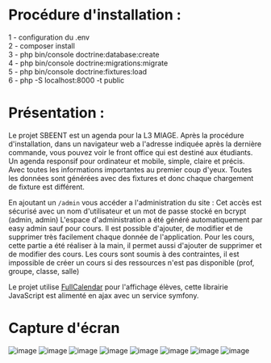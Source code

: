 # Procédure d'installation :

1 - configuration du .env <br>
2 - composer install <br>
3 - php bin/console doctrine:database:create <br>
4 - php bin/console doctrine:migrations:migrate <br>
5 - php bin/console doctrine:fixtures:load <br>
6 - php -S localhost:8000 -t public <br>

# Présentation :

Le projet SBEENT est un agenda pour la L3 MIAGE.
Après la procédure d'installation, dans un navigateur web a l'adresse indiquée après la dernière commande, vous pouvez voir le front office qui est destiné aux étudiants.
Un agenda responsif pour ordinateur et mobile, simple, claire et précis.
Avec toutes les informations importantes au premier coup d'yeux.
Toutes les données sont générées avec des fixtures et donc chaque chargement de fixture est différent.

En ajoutant un `/admin` vous accéder a l'administration du site :
Cet accès est sécurisé avec un nom d'utilisateur et un mot de passe stocké en bcrypt (admin, admin)
L'espace d'administration a été généré automatiquement par easy admin sauf pour cours.
Il est possible d'ajouter, de modifier et de supprimer très facilement chaque donnée de l'application.
Pour les cours, cette partie a été réaliser à la main, il permet aussi d'ajouter de supprimer et de modifier des cours.
Les cours sont soumis à des contraintes, il est impossible de créer un cours si des ressources n'est pas disponible (prof, groupe, classe, salle)

Le projet utilise <a href="https://fullcalendar.io/">FullCalendar</a> pour l'affichage élèves, cette librairie JavaScript est alimenté en ajax avec un service symfony.

# Capture d'écran

![image](https://user-images.githubusercontent.com/32338891/77081940-abe76d80-69fb-11ea-9a4e-e2883a2cb63e.png)
![image](https://user-images.githubusercontent.com/32338891/77081986-bf92d400-69fb-11ea-8f81-a49c162bfcff.png)
![image](https://user-images.githubusercontent.com/32338891/77082014-c9b4d280-69fb-11ea-874f-c60c3ef69d9e.png)
![image](https://user-images.githubusercontent.com/32338891/77082045-d6392b00-69fb-11ea-9dca-eeed1d818af4.png)
![image](https://user-images.githubusercontent.com/32338891/77082094-e51fdd80-69fb-11ea-8916-ef5cbfe65bbb.png)
![image](https://user-images.githubusercontent.com/32338891/77082122-f0730900-69fb-11ea-9058-35e529e1b5d7.png)
![image](https://user-images.githubusercontent.com/32338891/77082167-ff59bb80-69fb-11ea-892e-1eda5c5df56f.png)
![image](https://user-images.githubusercontent.com/32338891/77082323-329c4a80-69fc-11ea-963f-2c16b58343c9.png)

